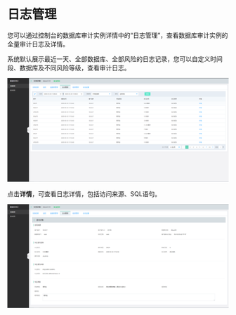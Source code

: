 # 日志管理

您可以通过控制台的数据库审计实例详情中的“日志管理”，查看数据库审计实例的全量审计日志及详情。

系统默认展示最近一天、全部数据库、全部风险的日志记录，您可以自定义时间段、数据库及不同风险等级，查看审计日志。

![日志管理](/image/Database-Audit/日志管理.png)

点击**详情**，可查看日志详情，包括访问来源、SQL语句。

![日志详情](/image/Database-Audit/日志详情.png)

